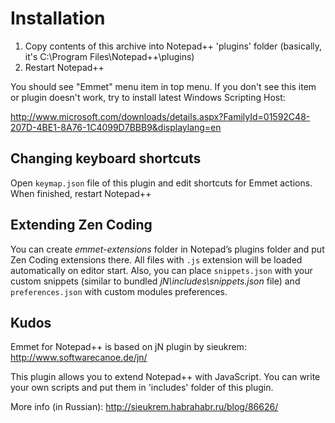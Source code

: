 # Installation
 
1. Copy contents of this archive into Notepad++ 'plugins' folder (basically, it's C:\Program Files\Notepad++\plugins\)
2. Restart Notepad++
 
You should see "Emmet" menu item in top menu.
If you don't see this item or plugin doesn't work, try to install latest Windows Scripting Host: 
 
http://www.microsoft.com/downloads/details.aspx?FamilyId=01592C48-207D-4BE1-8A76-1C4099D7BBB9&displaylang=en

## Changing keyboard shortcuts

Open `keymap.json` file of this plugin and edit shortcuts for Emmet actions. When finished, restart Notepad++
 
## Extending Zen Coding

You can create *emmet-extensions* folder in Notepad’s plugins folder and put Zen Coding extensions there. All files with `.js` extension will be loaded automatically on editor start. Also, you can place `snippets.json` with your custom snippets (similar to bundled *jN\includes\snippets.json* file) and `preferences.json` with custom modules preferences.
 
## Kudos
 
Emmet for Notepad++ is based on jN plugin by sieukrem:
http://www.softwarecanoe.de/jn/
 
This plugin allows you to extend Notepad++ with JavaScript. You can write your own scripts and put them
in 'includes' folder of this plugin.
 
More info (in Russian):
http://sieukrem.habrahabr.ru/blog/86626/
